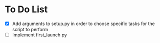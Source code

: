 # To Do List

- [x] Add arguments to setup.py in order to choose specific tasks for the script to perform  
- [ ] Implement first_launch.py  
